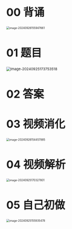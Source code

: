 # 00 背诵

<img src="https://cvp.oss-cn-shanghai.aliyuncs.com/202409261559736.png" alt="image-20240926155947661" style="zoom:50%;" />

# 01 题目

<img src="https://cvp.oss-cn-shanghai.aliyuncs.com/202409251737567.png" alt="image-20240925173753518" style="zoom:67%;" />



# 02 答案



# 03 视频消化

<img src="https://cvp.oss-cn-shanghai.aliyuncs.com/202409261545059.png" alt="image-20240926154457885" style="zoom:50%;" />



# 04 视频解析

<img src="https://cvp.oss-cn-shanghai.aliyuncs.com/202409251703905.png" alt="image-20240925170327801" style="zoom:50%;" />

# 05 自己初做

<img src="https://cvp.oss-cn-shanghai.aliyuncs.com/202409251559537.png" alt="image-20240925155935478" style="zoom:50%;" />
